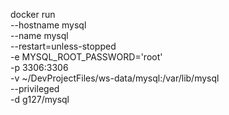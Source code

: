 

docker run \
  --hostname mysql \
  --name mysql \
  --restart=unless-stopped  \
  -e MYSQL_ROOT_PASSWORD='root' \
  -p 3306:3306 \
  -v ~/DevProjectFiles/ws-data/mysql:/var/lib/mysql \
  --privileged \
  -d g127/mysql